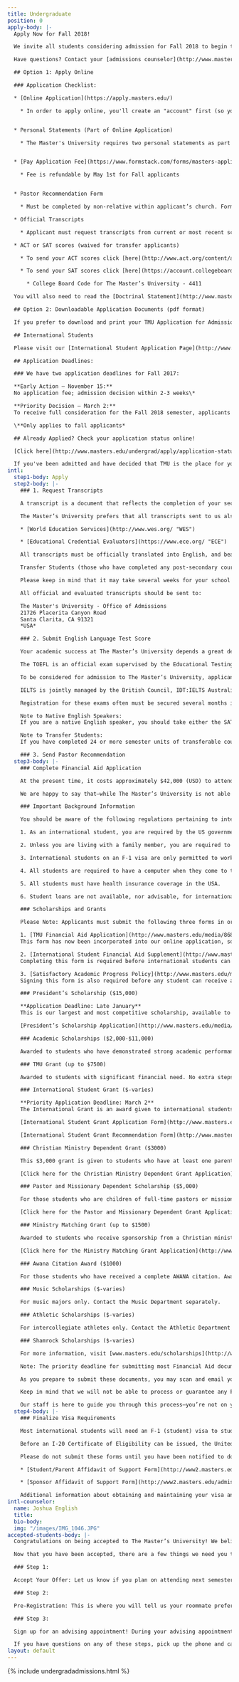 ```yaml
---
title: Undergraduate
position: 0
apply-body: |-
  Apply Now for Fall 2018!

  We invite all students considering admission for Fall 2018 to begin the application process now. Don't miss out on a life-changing TMU education--complete your application as soon as possible! Below we’ve listed what components are needed to complete the application process.

  Have questions? Contact your [admissions counselor](http://www.masters.edu/undergrad/bios/ "Counselors").

  ## Option 1: Apply Online

  ### Application Checklist:

  * [Online Application](https://apply.masters.edu/)

    * In order to apply online, you'll create an "account" first (so you can save and return to your application), before being able to complete the various sections of the online application. Once an application is submitted, the applicant cannot go back and change the application.


  * Personal Statements (Part of Online Application)

    * The Master's University requires two personal statements as part of the application (approx. 300-500 words each), so plan accordingly. Online application can be submitted without personal statements. Statements must then be emailed to [admissions@masters.edu](mailto:admissions@masters.edu) in PDF format to be added to application.


  * [Pay Application Fee](https://www.formstack.com/forms/masters-application_fee_credit_card_processing) (Fall Students waived before November 15th)

    * Fee is refundable by May 1st for Fall applicants


  * Pastor Recommendation Form

    * Must be completed by non-relative within applicant’s church. Form can be filled out by Head Pastor, Associate Pastor, Youth Pastor, or Elder. Form can be sent directly to pastor from application by inputting the pastor’s email address when requested, otherwise it is the applicants responsibility to email their pastor the link to the form.

  * Official Transcripts

    * Applicant must request transcripts from current or most recent school. Transcripts can be emailed to [admissions@masters.edu](mailto:admissions@masters.edu) or mailed directly to the Office of Admissions at 21726 Placerita Canyon Rd., Newhall, CA 91321

  * ACT or SAT scores (waived for transfer applicants)

    * To send your ACT scores click [here](http://www.act.org/content/act/en/products-and-services/the-act/your-scores/send-your-scores.html)

    * To send your SAT scores click [here](https://account.collegeboard.org/login/login?idp=ECL&appId=115&DURL=https%3A//nsat.collegeboard.org/satweb/login.jsp&affiliateId=aru%7Canypage&bannerId=ht%7Cnsat-send)

      * College Board Code for The Master’s University - 4411

  You will also need to read the [Doctrinal Statement](http://www.masters.edu/abouttmc/doctrine/) and [Student Handbook](http://www.masters.edu/handbook).

  ## Option 2: Downloadable Application Documents (pdf format)

  If you prefer to download and print your TMU Application for Admission, rather than completing it online, you may download all the application components [here](http://www.masters.edu/undergrad/apply/downloads/ "Downloads Page").

  ## International Students

  Please visit our [International Student Application Page](http://www.masters.edu/undergrad/international/ "International Applicants") for detailed information about how to apply.

  ## Application Deadlines:

  ### We have two application deadlines for Fall 2017:

  **Early Action – November 15:**
  No application fee; admission decision within 2-3 weeks\*

  **Priority Decision – March 2:**
  To receive full consideration for the Fall 2018 semester, applicants should complete their admissions and financial aid applications by March 2nd. However, The Master's University will continue to accept applications on a rolling basis after our priority deadline.

  \**Only applies to fall applicants*

  ## Already Applied? Check your application status online!

  [Click here](http://www.masters.edu/undergrad/apply/application-status.aspx "Application Status") to check the status of your online application in real time.

  If you've been admitted and have decided that TMU is the place for you, secure your spot today by submitting your $200 tuition/housing deposit [here](https://www.formstack.com/forms/masters-new_student_deposit_payment "Undergrad Deposit Form"). The deposit is fully refundable until May 1.
intl:
  step1-body: Apply
  step2-body: |-
    ### 1. Request Transcripts

    A transcript is a document that reflects the completion of your secondary school education or the equivalent. Transcripts list the courses you took, the grading scale used, and the grades (marks) you obtained.

    The Master’s University prefers that all transcripts sent to us also be accompanied by an American GPA equivalent (given on a 4.0 scale). This evaluation should be done by a credential evaluation service. If your transcript does not already give a cumulative GPA on a 4.0 scale, then please have such an evaluation performed. We suggest the following two evaluators, though others are available. Look for a credential evaluation service that holds an NACES (National Association of Credential Evaluation Services) membership, to ensure the highest possible accuracy in your transcript evaluation. Please follow the instructions on the evaluators’ websites.

    * [World Education Services](http://www.wes.org/ "WES")

    * [Educational Credential Evaluators](https://www.ece.org/ "ECE")

    All transcripts must be officially translated into English, and bear both the original signature (not a photocopy) of the school official and the official school seal.

    Transfer Students (those who have completed any post-secondary coursework) should also have their college or university transcripts submitted, likewise officially translated into English. Transfer students seeking transfer credit should make sure to have a course-by-course evaluation performed, if needing their transcripts evaluated according to paragraph 2, above.

    Please keep in mind that it may take several weeks for your school to process and mail an official transcript (in addition to the time the transcripts spend in transit, which varies from country to country). Likewise, the evaluation process may also take several days or weeks. Accordingly, please submit your transcripts requests early in the application process.

    All official and evaluated transcripts should be sent to:

    The Master's University - Office of Admissions
    21726 Placerita Canyon Road
    Santa Clarita, CA 91321
    *USA*

    ### 2. Submit English Language Test Score

    Your academic success at The Master’s University depends a great deal upon your fluency in the English language. In order to determine your level of proficiency, international applicants must sit for the TOEFL (Test of English as a Foreign Language) or the IELTS (International English Language Testing System).

    The TOEFL is an official exam supervised by the Educational Testing Service (ETS). The service sends an official report noting your score on the exam to an institution of your choice. You may obtain information about this test at [www.toefl.org](http://www.toefl.org/). When you apply for the test you may have your results sent to The Master’s University by referencing our school code, which is 4411.

    To be considered for admission to The Master’s University, applicants must earn a score of at least 80 on the internet-based (iBT) TOEFL or a 550 on paper-based version.

    IELTS is jointly managed by the British Council, IDT:IELTS Australia, and the University of Cambridge ESOL Examinations. Information about sitting for the IELTS can be found on their web site at [www.ielts.org](http://www.ielts.org/). The Master’s University requires a band score of 6.5 or higher.

    Registration for these exams often must be secured several months in advance. Please plan accordingly.

    Note to Native English Speakers:
    If you are a native English speaker, you should take either the SAT or ACT, in lieu of the TOEFL or IELTS. Our school code for the SAT is 4411, and for the ACT it is 0303.

    Note to Transfer Students:
    If you have completed 24 or more semester units of transferable coursework at an accredited American university or college (but not just in an ESL program), the requirements for submitting exam scores (TOEFL, IELTS, SAT, or ACT) are waived.

    ### 3. Send Pastor Recommendation
  step3-body: |-
    ### Complete Financial Aid Application

    At the present time, it costs approximately $42,000 (USD) to attend The Master’s University for one year (two semesters), including tuition, housing, and meals. Books, health insurance, and transportation may be extra.

    We are happy to say that—while The Master’s University is not able to give students a full scholarship—we do offer significant funds for qualified international students. We understand that this is a difficult process requiring a great deal of effort and faith. We are praying with you that God’s provision and guidance would be clear to you through this process. Currently, over 90% of our student population receives financial aid! Please note that individual awards cannot be determined until the student has been admitted to the college.

    ### Important Background Information

    You should be aware of the following regulations pertaining to international students in F-1 status:

    1. As an international student, you are required by the US government to be registered full-time.

    2. Unless you are living with a family member, you are required to live on campus.

    3. International students on an F-1 visa are only permitted to work on-campus, up to 20 hours per week.

    4. All students are required to have a computer when they come to the college.

    5. All students must have health insurance coverage in the USA.

    6. Student loans are not available, nor advisable, for international students.

    ### Scholarships and Grants

    Please Note: Applicants must submit the following three forms in order to qualify for ANY financial aid.

    1. [TMU Financial Aid Application](http://www.masters.edu/media/868180/student-financial-aid-application.pdf "TMC Fin Aid App")
    This form has now been incorporated into our online application, so students only need to complete this version if they applied for admission to TMU using a paper or pdf application. Contact the International Admissions Counselor if you are not sure whether you need to submit this application. Important note: continuing international students already enrolled at TMU should complete this form using the “Financial Aid Renewal Form” link in Self-Service.

    2. [International Student Financial Aid Supplement](http://www.masters.edu/media/868161/international-student-financial-aid-supplemental-form.pdf "ISFAS")
    Completing this form is required before international students can receive any need-based Financial Aid from The Master’s University.

    3. [Satisfactory Academic Progress Policy](http://www.masters.edu/media/868183/undergrad-satisfactory-academic-progress-policy.pdf "SAPP")
    Signing this form is also required before any student can receive any Financial Aid from The Master’s University (not required for current/returning TMU students).

    ### President’s Scholarship ($15,000)

    **Application Deadline: Late January**
    This is our largest and most competitive scholarship, available to full-time incoming freshmen (including international students). Applicants must have a high school GPA of 3.85 and a SAT I score (Critical Reasoning and Math sub-tests only) of 1400 or ACT score of 32. International students who have not taken the SAT may still apply. Renewable with a college GPA of 3.5. Note: replaces academic scholarship (see below). Not available for transfer or Spring students.

    [President’s Scholarship Application](http://www.masters.edu/media/868336/17-18-presidents-scholarship-application-fillable.pdf "President's Scholarship Application")

    ### Academic Scholarships ($2,000-$11,000)

    Awarded to students who have demonstrated strong academic performance at the high school level. No extra steps required—automatically awarded to students who meet the academic qualifications.

    ### TMU Grant (up to $7500)

    Awarded to students with significant financial need. No extra steps required—automatically awarded based on calculated need.

    ### International Student Grant ($-varies)

    **Priority Application Deadline: March 2**
    The International Grant is an award given to international students based on financial need, academic achievement, and local church recommendation. The amounts range from $500 to $3,500. The Grant Recommendation must be filled out and submitted by a local church leader who is not related to you. Scholarships are awarded as long as funds are available.

    [International Student Grant Application Form](http://www.masters.edu/media/869264/isg-app-2.pdf "ISG App 2.pdf")

    [International Student Grant Recommendation Form](http://www.masters.edu/media/868165/international-student-grant-recommendation-form.pdf "Intl Student Grant Rec Form.pdf")

    ### Christian Ministry Dependent Grant ($3000)

    This $3,000 grant is given to students who have at least one parent employed in full time Christian ministry. The grant application must be submitted with a copy of the organization’s doctrinal statement.

    [Click here for the Christian Ministry Dependent Grant Application](http://www.masters.edu/media/868184/christian-ministry-dependent-grant-recreation.pdf "CMD Application")

    ### Pastor and Missionary Dependent Scholarship ($5,000)

    For those students who are children of full-time pastors or missionaries who provide the primary income for their family. Only applicable to students entering the college in the Fall of 2014 and subsequent years.

    [Click here for the Pastor and Missionary Dependent Grant Application](http://www.masters.edu/media/868169/pmd-application.pdf "Pastor and Missionary Dependent Grant Application")

    ### Ministry Matching Grant (up to $1500)

    Awarded to students who receive sponsorship from a Christian ministry. TMU will match, on a dollar-for-dollar basis, up to a total of $1,500 per student. Both the application and the funds must be received by August 1st in order to qualify.

    [Click here for the Ministry Matching Grant Application](http://www.masters.edu/media/868326/application-for-ministry-matching-grant.pdf "Ministry Matching Grant")

    ### Awana Citation Award ($1000)

    For those students who have received a complete AWANA citation. Award is $1,000. You must submit copy of your AWANA Citation Award by March 2.

    ### Music Scholarships ($-varies)

    For music majors only. Contact the Music Department separately.

    ### Athletic Scholarships ($-varies)

    For intercollegiate athletes only. Contact the Athletic Department separately.

    ### Shamrock Scholarships ($-varies)

    For more information, visit [www.masters.edu/scholarships](http://www.masters.edu/financial-aid/generalundergraduateprogram/newandtransfer/ "newandtransfer")

    Note: The priority deadline for submitting most Financial Aid documents is March 2. Please submit your Financial Aid documents by that time in order to ensure consideration for available funds.

    As you prepare to submit these documents, you may scan and email your documents to the International Admissions Counselor, fax them to 661-362-2695, or submit them by post to The Master's University - International Admissions, 21726 Placerita Canyon Road, Santa Clarita, CA 91321

    Keep in mind that we will not be able to process or guarantee any Financial Aid until all of your admissions application documents have been received.

    Our staff is here to guide you through this process—you’re not on your own! Please contact [Josh English](mailto:jenglish@masters.edu "Email Josh English"), International Admissions Counselor, with any additional questions you have about international financial aid.
  step4-body: |-
    ### Finalize Visa Requirements

    Most international students will need an F-1 (student) visa to study at The Master’s University. Once an international student receives his or her acceptance letter and financial aid award package, an I-20 Certificate of Eligibility may be obtained with the assistance of our Designated School Official (DSO). The I-20 can in turn be used to apply for an F-1 visa as a U.S. embassy or consulate. Of course, you as an individual are responsible for obtaining and maintaining a valid passport from your home country.

    Before an I-20 Certificate of Eligibility can be issued, the United States Department of State government requires that each international student be able to document his or her ability to afford an education at The Master’s University. Once you have received your financial aid package, you will be asked to submit documentation regarding the remainder of needed funds. This documentation can come from you the student, your family, or any number of sponsors. Each person must fill out, sign, and return the appropriate affidavit of support (see below) with a bank statement or letter from a bank official verifying the availability of funds. Again, we require these documents before we can begin to prepare your I-20, the document that will allow you to apply for an F-1 visa at an American consulate or embassy.

    Please do not submit these forms until you have been notified to do so by the Office of International Student Advancement:

    * [Student/Parent Affidavit of Support Form](http://www2.masters.edu/admissions/downloads/StuParAffidavitofSupport2010.pdf)

    * [Sponsor Affidavit of Support Form](http://www2.masters.edu/admissions/downloads/SponsorAffidavitofSupport2010.pdf)

    Additional information about obtaining and maintaining your visa and/or F-1 student status will be provided once you have been accepted to The Master’s University and have received your financial aid package. In the meantime, general information about applying for a student visa can be found on the U.S. Government’s “Study in the States” website [here](http://studyinthestates.dhs.gov/students/).
intl-counselor:
  name: Joshua English
  title: 
  bio-body: 
  img: "/images/IMG_1046.JPG"
accepted-students-body: |-
  Congratulations on being accepted to The Master’s University! We believe the best way to be a testimony to Jesus Christ is our excellence in all areas of life, so our desire is to equip Christ-followers to go out into the world as leaders and pioneers in their field, on the foundation of Christ and Scripture. We are so excited to invite you to be a part of everything that is happening here at TMU!

  Now that you have been accepted, there are a few things we need you to do to secure your spot here! Once all of these are completed, you can rest easy and start your dorm shopping!

  ### Step 1:

  Accept Your Offer: Let us know if you plan on attending next semester by clicking [here](https://athletics.masters.edu/undergrad/apply/acceptance-application-fee-form/)! This is a $200 deposit refundable through May 1st 2017 that reserves a seat for you in the next incoming class.

  ### Step 2:

  Pre-Registration: This is where you will tell us your roommate preferences, request a dorm, select a meal plan, and all the other fun stuff! Click [here](http://www.masters.edu/register) for directions on how to pre-register for next semester.

  ### Step 3:

  Sign up for an advising appointment! During your advising appointment you will officially enroll in classes for the upcoming semester! Don’t worry, we will have a schedule ready for your appointment so it can be as quick and seamless as possible. Click [here](http://www.masters.edu/enroll) for step-by-step directions on scheduling an advising appointment.

  If you have questions on any of these steps, pick up the phone and call us at 661-362-2363 or shoot us an email at [admissions@masters.edu](mailto:admissions@masters.edu). We can’t wait for you to come!
layout: default
---
```


{% include undergradadmissions.html %}  
